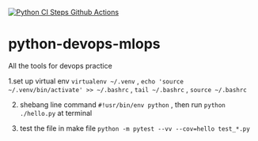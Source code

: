 [![Python CI Steps Github Actions](https://github.com/preetamjumech/python-devops-mlops/actions/workflows/main.yml/badge.svg)](https://github.com/preetamjumech/python-devops-mlops/actions/workflows/main.yml)


# python-devops-mlops
All the tools for devops practice


1.set up virtual env
`virtualenv ~/.venv` , `echo 'source ~/.venv/bin/activate' >> ~/.bashrc` ,  `tail ~/.bashrc` , `source ~/.bashrc`

2. shebang line command
`#!usr/bin/env python` , then run `python ./hello.py` at terminal

3. test the file
in make file `python -m pytest --vv --cov=hello test_*.py`

